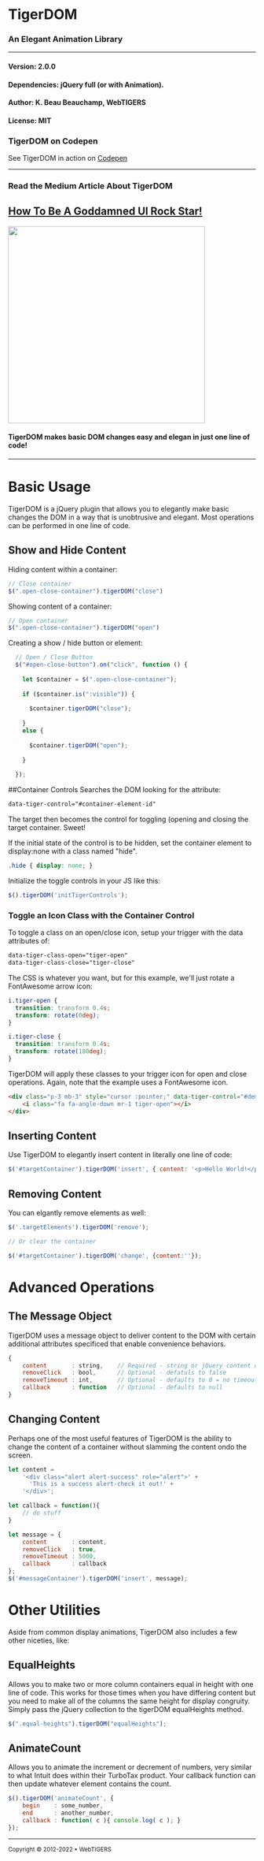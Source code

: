 # TigerDOM
### An Elegant Animation Library

---

#### Version: 2.0.0

#### Dependencies: jQuery full (or with Animation).

#### Author: K. Beau Beauchamp, WebTIGERS

#### License: MIT

### TigerDOM on Codepen
See TigerDOM in action on [Codepen](https://codepen.io/webtigers/pen/wvPNyOa)

---
### Read the Medium Article About TigerDOM

## <a href="https://javascript.plainenglish.io/how-to-be-a-goddamned-ui-rock-star-cd6add91d6f7">How To Be A Goddamned UI Rock Star!</a>
<a href="https://javascript.plainenglish.io/how-to-be-a-goddamned-ui-rock-star-cd6add91d6f7"><img src="https://miro.medium.com/max/1200/1*hI2YS38ftvyJgaFlE1Rglw.jpeg" height="400" /></a>

#### TigerDOM makes basic DOM changes easy and elegan in just one line of code!

---

# Basic Usage
TigerDOM is a jQuery plugin that allows you to elegantly make basic changes the DOM in a way that is unobtrusive 
and elegant. Most operations can be performed in one line of code.

## Show and Hide Content

Hiding content within a container:
```javascript
// Close container
$(".open-close-container").tigerDOM("close")
```

Showing content of a container:
```javascript
// Open container
$(".open-close-container").tigerDOM("open")
```
Creating a show / hide button or element:
```javascript
  // Open / Close Button
  $("#open-close-button").on("click", function () {
      
    let $container = $(".open-close-container");
    
    if ($container.is(":visible")) {
        
      $container.tigerDOM("close");
      
    } 
    else {
        
      $container.tigerDOM("open");
      
    }
    
  });
```

##Container Controls
Searches the DOM looking for the attribute:
````html 
data-tiger-control="#container-element-id"
```` 
The target then becomes the control for toggling (opening and closing the target container. Sweet!
 
If the initial state of the control is to be hidden, set the container element to display:none
with a class named "hide".
```css
.hide { display: none; }
``` 
Initialize the toggle controls in your JS like this:
```javascript
$().tigerDOM('initTigerControls');
``` 
### Toggle an Icon Class with the Container Control 
To toggle a class on an open/close icon, setup your trigger with the data attributes of:
```html
data-tiger-class-open="tiger-open" 
data-tiger-class-close="tiger-close"
```
The CSS is whatever you want, but for this example, we'll just rotate a FontAwesome arrow icon:
````css
i.tiger-open {
  transition: transform 0.4s;
  transform: rotate(0deg);
}

i.tiger-close {
  transition: transform 0.4s;
  transform: rotate(180deg);
}
````
TigerDOM will apply these classes to your trigger icon for open and close operations. Again, note that the example uses a 
FontAwesome icon.
```html
<div class="p-3 mb-3" style="cursor :pointer;" data-tiger-control="#demo-container" data-tiger-class-open="tiger-open" data-tiger-class-close="tiger-close">
    <i class="fa fa-angle-down mr-1 tiger-open"></i>
</div>
``` 

## Inserting Content
Use TigerDOM to elegantly insert content in literally one line of code:
````javascript
$('#targetContainer').tigerDOM('insert', { content: '<p>Hello World!</p>' });
````

## Removing Content
You can elgantly remove elements as well:
```javascript
$('.targetElements').tigerDOM('remove');

// Or clear the container

$('#targetContainer').tigerDOM('change', {content:''});
```

# Advanced Operations

## The Message Object
TigerDOM uses a message object to deliver content to the DOM with certain additional attributes specificed 
that enable convenience behaviors.
```javascript
{ 
    content       : string,    // Required - string or jQuery content object
    removeClick   : bool,      // Optional - defatuls to false
    removeTimeout : int,       // Optional - defaults to 0 = no timeout
    callback      : function   // Optional - defaults to null
}
```

## Changing Content
Perhaps one of the most useful features of TigerDOM is the ability to change the content of a container without 
slamming the content ondo the screen.

```javascript
let content = 
    '<div class="alert alert-success" role="alert">' +
      'This is a success alert-check it out!' +
    '</div>';

let callback = function(){ 
    // do stuff
}

let message = { 
    content       : content,
    removeClick   : true,
    removeTimeout : 5000,
    callback      : callback
};
$('#messageContainer').tigerDOM('insert', message);
```

# Other Utilities
Aside from common display animations, TigerDOM also includes a few other niceties, like:
## EqualHeights
Allows you to make two or more column containers equal in height with one line of code. This works for those times
when you have differing content but you need to make all of the columns the same height for display congruity. 
Simply pass the jQuery collection to the tigerDOM equalHeights method.
```javascript
$(".equal-heights").tigerDOM("equalHeights");
```

## AnimateCount
Allows you to animate the increment or decrement of numbers, very similar to what Intuit does within their 
TurboTax product. Your callback function can then update whatever element contains the count.

```javascript
$().tigerDOM('animateCount', {
    begin    : some_number,
    end      : another_number, 
    callback : function( c ){ console.log( c ); }
});
```
---
<sub>Copyright &copy; 2012-2022 &bull; WebTIGERS</sub>
